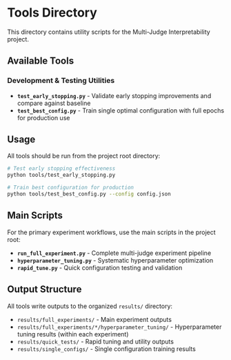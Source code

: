 # Tools Directory

This directory contains utility scripts for the Multi-Judge Interpretability project.

## Available Tools

### Development & Testing Utilities

- **`test_early_stopping.py`** - Validate early stopping improvements and compare against baseline
- **`test_best_config.py`** - Train single optimal configuration with full epochs for production use

## Usage

All tools should be run from the project root directory:

```bash
# Test early stopping effectiveness
python tools/test_early_stopping.py

# Train best configuration for production
python tools/test_best_config.py --config config.json
```

## Main Scripts

For the primary experiment workflows, use the main scripts in the project root:

- **`run_full_experiment.py`** - Complete multi-judge experiment pipeline
- **`hyperparameter_tuning.py`** - Systematic hyperparameter optimization  
- **`rapid_tune.py`** - Quick configuration testing and validation

## Output Structure

All tools write outputs to the organized `results/` directory:

- `results/full_experiments/` - Main experiment outputs
- `results/full_experiments/*/hyperparameter_tuning/` - Hyperparameter tuning results (within each experiment)
- `results/quick_tests/` - Rapid tuning and utility outputs
- `results/single_configs/` - Single configuration training results